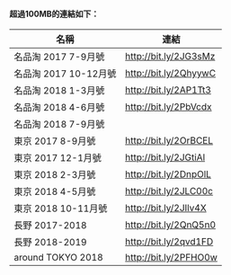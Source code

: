 #### 超過100MB的連結如下：

名稱                  | 連結
---------------------|------------------------
名品淘 2017 7-9月號    | http://bit.ly/2JG3sMz
名品淘 2017 10-12月號  | http://bit.ly/2QhyywC
名品淘 2018 1-3月號    | http://bit.ly/2AP1Tt3
名品淘 2018 4-6月號    | http://bit.ly/2PbVcdx
名品淘 2018 7-9月號    | 
東京 2017 8-9月號      | http://bit.ly/2OrBCEL
東京 2017 12-1月號     | http://bit.ly/2JGtiAl
東京 2018 2-3月號      | http://bit.ly/2DnpOlL
東京 2018 4-5月號      | http://bit.ly/2JLC00c
東京 2018 10-11月號    | http://bit.ly/2JIlv4X
長野 2017-2018        | http://bit.ly/2QnQ5n0
長野 2018-2019        | http://bit.ly/2qvd1FD
around TOKYO 2018    | http://bit.ly/2PFHO0w
